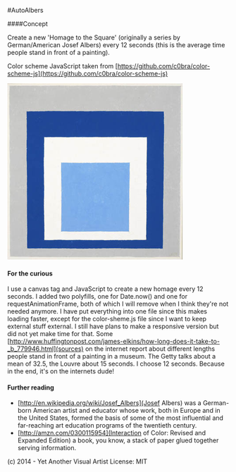 #AutoAlbers

####Concept

Create a new 'Homage to the Square' (originally a series by German/American Josef Albers) every 12 seconds (this is the average time people stand in front of a painting).

Color scheme JavaScript taken from [https://github.com/c0bra/color-scheme-js](https://github.com/c0bra/color-scheme-js)

![](https://raw.githubusercontent.com/y-a-v-a/autoalbers/master/albers.jpg)

#### For the curious
I use a canvas tag and JavaScript to create a new homage every 12 seconds. I added two polyfills, one for Date.now() and one for requestAnimationFrame, both of which I will remove when I think they're not needed anymore. I have put everything into one file since this makes loading faster, except for the color-sheme.js file since I want to keep external stuff external. I still have plans to make a responsive version but did not yet make time for that.
Some [http://www.huffingtonpost.com/james-elkins/how-long-does-it-take-to-_b_779946.html](sources) on the internet report about different lengths people stand in front of a painting in a museum. The Getty talks about a mean of 32.5, the Louvre about 15 seconds. I choose 12 seconds. Because in the end, it's on the internets dude!

#### Further reading

* [http://en.wikipedia.org/wiki/Josef_Albers](Josef Albers) was a German-born American artist and educator whose work, both in Europe and in the United States, formed the basis of some of the most influential and far-reaching art education programs of the twentieth century.
* [http://amzn.com/0300115954](Interaction of Color: Revised and Expanded Edition) a book, you know, a stack of paper glued together serving information.


(c) 2014 - Yet Another Visual Artist
License: MIT